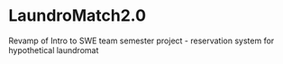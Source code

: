 # LaundroMatch2.0
Revamp of Intro to SWE team semester project - reservation system for hypothetical laundromat
